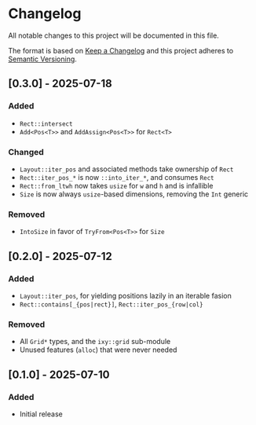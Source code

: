 # Changelog

All notable changes to this project will be documented in this file.

The format is based on [Keep a Changelog](http://keepachangelog.com/en/1.0.0/)
and this project adheres to [Semantic Versioning](https://semver.org/spec/v2.0.0.html).

## [0.3.0] - 2025-07-18

### Added

- `Rect::intersect`
- `Add<Pos<T>>` and `AddAssign<Pos<T>>` for `Rect<T>`

### Changed

- `Layout::iter_pos` and associated methods take ownership of `Rect`
- `Rect::iter_pos_*` is now `::into_iter_*`, and consumes `Rect`
- `Rect::from_ltwh` now takes `usize` for `w` and `h` and is infallible
- `Size` is now always `usize`-based dimensions, removing the `Int` generic

### Removed

- `IntoSize` in favor of `TryFrom<Pos<T>>` for `Size`

## [0.2.0] - 2025-07-12

### Added

- `Layout::iter_pos`, for yielding positions lazily in an iterable fasion
- `Rect::contains[_{pos|rect}]`, `Rect::iter_pos_{row|col}`

### Removed

- All `Grid*` types, and the `ixy::grid` sub-module
- Unused features (`alloc`) that were never needed

## [0.1.0] - 2025-07-10

### Added

- Initial release
